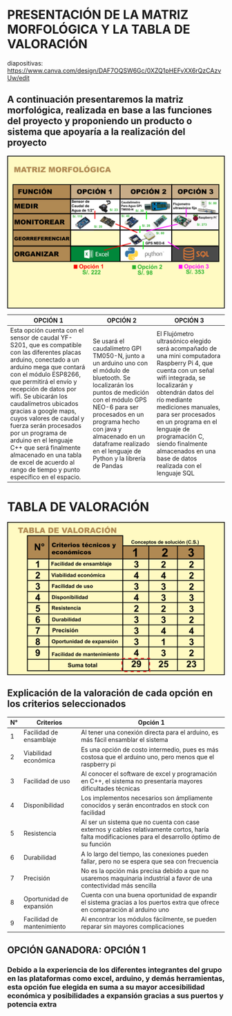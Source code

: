# PRESENTACIÓN DE LA MATRIZ MORFOLÓGICA Y LA TABLA DE VALORACIÓN

diapositivas: https://www.canva.com/design/DAF7OQSW6Gc/0XZQ1pHEFvXX6rQzCAzvUw/edit

## A continuación presentaremos la matriz morfológica, realizada en base a las funciones del proyecto y proponiendo un producto o sistema que apoyaría a la realización del proyecto

<img src="https://github.com/Jordan300105/FUNDAMENTOS-DE-DISE-O/blob/main/Imagenes/matriz%20morfologica%20y%20tabla%20de%20valoracion/matrix_morfologica.png" alt="foto"  align="center">

| OPCIÓN 1 | OPCIÓN 2 | OPCIÓN 3 |
|--------------|--------------|--------------|
|  Esta opción cuenta con el sensor de caudal YF-S201, que es compatible con las diferentes placas arduino, conectado a un arduino mega que contará con el módulo ESP8266, que permitirá el envío y recepción de datos por wifi. Se ubicarán los caudalímetros ubicados gracias a google maps, cuyos valores de caudal y fuerza serán procesados por un programa de arduino en el lenguaje C++ que será finalmente almacenado en una tabla de excel de acuerdo al rango de tiempo y punto específico en el espacio.  | Se usará el caudalímetro GPI TM050-N, junto a un arduino uno con el módulo de bluetooth. Se localizarán los puntos de medición con el módulo GPS NEO-6 para ser procesados en un programa hecho con java y almacenado en un dataframe realizado en el lenguaje de Python y la librería de Pandas    | El Flujómetro ultrasónico elegido será acompañado de una mini computadora Raspberry Pi 4, que cuenta con un señal wifi integrada, se localizarán y obtendrán datos del río mediante mediciones manuales, para ser procesados en un programa en el lenguaje de programación C, siendo finalmente almacenados en una base de datos realizada con el lenguaje SQL |



# TABLA DE VALORACIÓN

<img src="https://github.com/Jordan300105/FUNDAMENTOS-DE-DISE-O/blob/main/Imagenes/matriz%20morfologica%20y%20tabla%20de%20valoracion/tabla_de_valoracion.png" alt="foto"  align="center">

## Explicación de la valoración de cada opción en los criterios seleccionados


| N° | Criterios | Opción 1 |
|--------------|--------------|--------------|
| 1    | Facilidad de ensamblaje    | Al tener una conexión directa para el arduino, es más fácil ensamblar el sistema    |
| 2    | Viabilidad económica    | Es una opción de costo intermedio, pues es más costosa que el arduino uno, pero menos que el raspberry pi    |
| 3    | Facilidad de uso    | Al conocer el software de excel y programación en C++, el sistema no presentaría mayores dificultades técnicas    |
| 4    | Disponibilidad    | Los implementos necesarios son ámpliamente conocidos y serán encontrados en stock con facilidad    |
| 5    | Resistencia   | Al ser un sistema que no cuenta con case externos y cables relativamente cortos, haría falta modificaciones para el desarrollo óptimo de su función    |
| 6    | Durabilidad    | A lo largo del tiempo, las conexiones pueden fallar, pero no se espera que sea con frecuencia    |
| 7    | Precisión    | No es la opción más precisa debido a que no usaremos maquinaria industrial a favor de una contectividad más sencilla    |
| 8    | Oportunidad de expansión    | Cuenta con una buena oportunidad de expandir el sistema gracias a los puertos extra que ofrece en comparación al arduino uno   |
| 9    | Facilidad de mantenimiento    | Al encontrar los módulos fácilmente, se pueden reparar sin mayores complicaciones    |



## OPCIÓN GANADORA: OPCIÓN 1

### Debido a la experiencia de los diferentes integrantes del grupo en las plataformas como excel, arduino, y demás herramientas, esta opción fue elegida en suma a su mayor accesibilidad económica y posibilidades a expansión gracias a sus puertos y potencia extra
